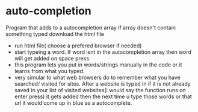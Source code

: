 # auto-completion
Program that adds to a autocompletion array if array doesn't contain something typed
download the html file
- run html file( choose a prefered browser if needed)
- start typeing a word. If word isnt in the autocompletion array then word will get added on space press
- this program lets you put in words/strings manually in the code or it learns from what you typed.
- very simular to what web browsers do to remember what you have searched/ visited for sites. After a website is typed in if it is not already saved in your list of visited websites(i would say the function runs on enter press) it gets added then the next time u type those words or that url it would come up in blue as a autocomplete.
